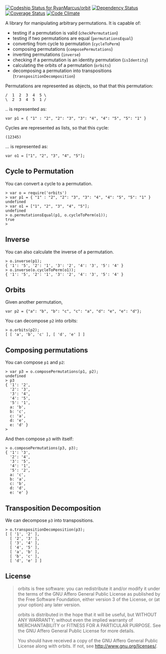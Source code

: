 [ ![Codeship Status for RyanMarcus/orbit](https://www.codeship.io/projects/cd23dd10-36c9-0132-5705-2a2ee4030446/status)](https://www.codeship.io/projects/41501) [![Dependency Status](https://david-dm.org/ryanmarcus/orbits.svg)](https://david-dm.org/ryanmarcus/orbits) [![Coverage Status](https://coveralls.io/repos/github/RyanMarcus/orbits/badge.svg?branch=master)](https://coveralls.io/github/RyanMarcus/orbits?branch=master) [![Code Climate](https://codeclimate.com/github/RyanMarcus/orbits/badges/gpa.svg)](https://codeclimate.com/github/RyanMarcus/orbits)

A library for manipulating arbitrary permutations. It is capable of:

  * testing if a permutation is valid (`checkPermutation`)
  * testing if two permutations are equal (`permutationsEqual`)
  * converting from cycle to permutation (`cycleToPerm`)
  * composing permutations (`composePermutations`)
  * inverting permutations (`inverse`)
  * checking if a permutation is an identity permutation (`isIdentity`)
  * calculating the orbits of a permutation (`orbits`)
  * decomposing a permutation into transpositions (`transpositionDecomposition`)


Permutations are represented as objects, so that that this permutation:

    /  1  2  3  4  5 \
    \  2  3  4  5  1 /

.. is represented as:

    var p1 = { "1" : "2", "2": "3", "3": "4", "4": "5", "5": "1" }

Cycles are represented as lists, so that this cycle:

    (12345)

... is represented as:

	var o1 = ["1", "2", "3", "4", "5"];

## Cycle to Permutation
You can convert a cycle to a permutation.

    > var o = require('orbits')
    > var p1 = { "1" : "2", "2": "3", "3": "4", "4": "5", "5": "1" }
    undefined
    > var o1 = ["1", "2", "3", "4", "5"];
    undefined
    > o.permutationsEqual(p1, o.cycleToPerm(o1));
    true
    >

## Inverse

You can also calculate the inverse of a permutation.

    > o.inverse(p1);
    { '1': '5', '2': '1', '3': '2', '4': '3', '5': '4' }
    > o.inverse(o.cycleToPerm(o1));
    { '1': '5', '2': '1', '3': '2', '4': '3', '5': '4' }


## Orbits
Given another permutation,

    var p2 = {"a": "b", "b": "c", "c": "a", "d": "e", "e": "d"};

You can decompose `p2` into orbits:

    > o.orbits(p2);
    [ [ 'a', 'b', 'c' ], [ 'd', 'e' ] ]

## Composing permutations

You can compose `p1` and `p2`:

    > var p3 = o.composePermutations(p1, p2);
    undefined
    > p3
    { '1': '2',
      '2': '3',
      '3': '4',
      '4': '5',
      '5': '1',
      a: 'b',
      b: 'c',
      c: 'a',
      d: 'e',
      e: 'd' }
    >

And then compose `p3` with itself:

    > o.composePermutations(p3, p3);
    { '1': '3',
      '2': '4',
      '3': '5',
      '4': '1',
      '5': '2',
      a: 'c',
      b: 'a',
      c: 'b',
      d: 'd',
      e: 'e' }

## Transposition Decomposition

We can decompose `p3` into transpositions.

    > o.transpositionDecomposition(p3);
    [ [ '1', '2' ],
      [ '2', '3' ],
      [ '3', '4' ],
      [ '4', '5' ],
      [ 'a', 'b' ],
      [ 'b', 'c' ],
      [ 'd', 'e' ] ]


## License
> orbits  is free software: you can redistribute it and/or modify
> it under the terms of the GNU Affero General Public License as published by
> the Free Software Foundation, either version 3 of the License, or
> (at your option) any later version.
> 
> orbits is distributed in the hope that it will be useful,
> but WITHOUT ANY WARRANTY; without even the implied warranty of
> MERCHANTABILITY or FITNESS FOR A PARTICULAR PURPOSE.  See the
> GNU Affero General Public License for more details.
> 
> You should have received a copy of the GNU Affero General Public License
> along with orbits.  If not, see <http://www.gnu.org/licenses/>.
